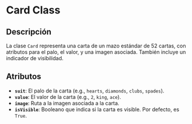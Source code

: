 # Card Class

## Descripción
La clase `Card` representa una carta de un mazo estándar de 52 cartas, con atributos para el palo, el valor, y una imagen asociada. También incluye un indicador de visibilidad.

## Atributos
- **`suit`**: El palo de la carta (e.g., `hearts`, `diamonds`, `clubs`, `spades`).
- **`value`**: El valor de la carta (e.g., `2`, `king`, `ace`).
- **`image`**: Ruta a la imagen asociada a la carta.
- **`isVisible`**: Booleano que indica si la carta es visible. Por defecto, es `True`. 